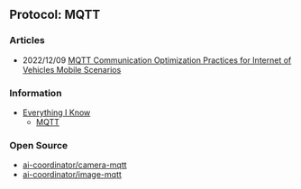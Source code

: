 ## Protocol: MQTT


### Articles
- 2022/12/09 [MQTT Communication Optimization Practices for Internet of Vehicles Mobile Scenarios](https://www.emqx.com/en/blog/mqtt-communication-optimization-practices-for-iov)


### Information
- [Everything I Know](https://wiki.nikiv.dev/)
	- [MQTT](https://wiki.nikiv.dev/distributed-systems/message-queue/mqtt)


### Open Source
- [ai-coordinator/camera-mqtt](https://github.com/ai-coordinator/camera-mqtt)
- [ai-coordinator/image-mqtt](https://github.com/ai-coordinator/image-mqtt) 

